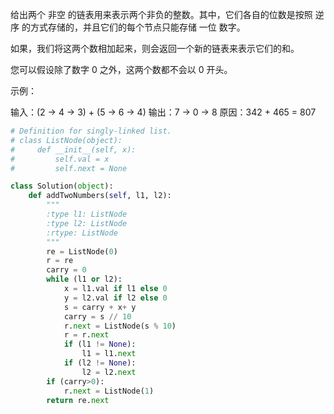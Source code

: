 给出两个 非空 的链表用来表示两个非负的整数。其中，它们各自的位数是按照 逆序 的方式存储的，并且它们的每个节点只能存储 一位 数字。

如果，我们将这两个数相加起来，则会返回一个新的链表来表示它们的和。

您可以假设除了数字 0 之外，这两个数都不会以 0 开头。

示例：

输入：(2 -> 4 -> 3) + (5 -> 6 -> 4)
输出：7 -> 0 -> 8
原因：342 + 465 = 807

```python
# Definition for singly-linked list.
# class ListNode(object):
#     def __init__(self, x):
#         self.val = x
#         self.next = None

class Solution(object):
    def addTwoNumbers(self, l1, l2):
        """
        :type l1: ListNode
        :type l2: ListNode
        :rtype: ListNode
        """
        re = ListNode(0)
        r = re
        carry = 0
        while (l1 or l2):
            x = l1.val if l1 else 0
            y = l2.val if l2 else 0
            s = carry + x+ y
            carry = s // 10
            r.next = ListNode(s % 10)
            r = r.next
            if (l1 != None):
                l1 = l1.next
            if (l2 != None):
                l2 = l2.next
        if (carry>0):
            r.next = ListNode(1)
        return re.next

```

